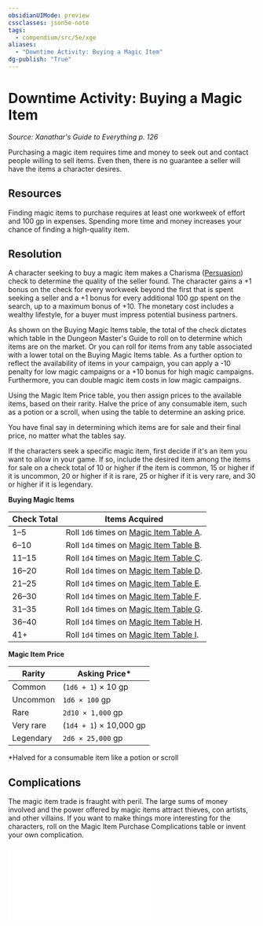 ```yaml
---
obsidianUIMode: preview
cssclasses: json5e-note
tags:
  - compendium/src/5e/xge
aliases:
  - "Downtime Activity: Buying a Magic Item"
dg-publish: "True"
---
```

# Downtime Activity: Buying a Magic Item
*Source: Xanathar's Guide to Everything p. 126* 

Purchasing a magic item requires time and money to seek out and contact people willing to sell items. Even then, there is no guarantee a seller will have the items a character desires.

## Resources

Finding magic items to purchase requires at least one workweek of effort and 100 gp in expenses. Spending more time and money increases your chance of finding a high-quality item.

## Resolution

A character seeking to buy a magic item makes a Charisma ([Persuasion](rules/skills.md#Persuasion)) check to determine the quality of the seller found. The character gains a +1 bonus on the check for every workweek beyond the first that is spent seeking a seller and a +1 bonus for every additional 100 gp spent on the search, up to a maximum bonus of +10. The monetary cost includes a wealthy lifestyle, for a buyer must impress potential business partners.

As shown on the Buying Magic Items table, the total of the check dictates which table in the Dungeon Master's Guide to roll on to determine which items are on the market. Or you can roll for items from any table associated with a lower total on the Buying Magic Items table. As a further option to reflect the availability of items in your campaign, you can apply a -10 penalty for low magic campaigns or a +10 bonus for high magic campaigns. Furthermore, you can double magic item costs in low magic campaigns.

Using the Magic Item Price table, you then assign prices to the available items, based on their rarity. Halve the price of any consumable item, such as a potion or a scroll, when using the table to determine an asking price.

You have final say in determining which items are for sale and their final price, no matter what the tables say.

If the characters seek a specific magic item, first decide if it's an item you want to allow in your game. If so, include the desired item among the items for sale on a check total of 10 or higher if the item is common, 15 or higher if it is uncommon, 20 or higher if it is rare, 25 or higher if it is very rare, and 30 or higher if it is legendary.

**Buying Magic Items**

| Check Total | Items Acquired |
|-------------|----------------|
| 1–5 | Roll `1d6` times on [Magic Item Table A](compendium/tables/magic-item-table-a.md). |
| 6–10 | Roll `1d4` times on [Magic Item Table B](compendium/tables/magic-item-table-b.md). |
| 11–15 | Roll `1d4` times on [Magic Item Table C](compendium/tables/magic-item-table-c.md). |
| 16–20 | Roll `1d4` times on [Magic Item Table D](compendium/tables/magic-item-table-d.md). |
| 21–25 | Roll `1d4` times on [Magic Item Table E](compendium/tables/magic-item-table-e.md). |
| 26–30 | Roll `1d4` times on [Magic Item Table F](compendium/tables/magic-item-table-f.md). |
| 31–35 | Roll `1d4` times on [Magic Item Table G](compendium/tables/magic-item-table-g.md). |
| 36–40 | Roll `1d4` times on [Magic Item Table H](compendium/tables/magic-item-table-h.md). |
| 41+ | Roll `1d4` times on [Magic Item Table I](compendium/tables/magic-item-table-i.md). |{ #buying-magic-items}


**Magic Item Price**

| Rarity | Asking Price* |
|--------|---------------|
| Common | (`1d6 + 1`) × 10 gp |
| Uncommon | `1d6 × 100` gp |
| Rare | `2d10 × 1,000` gp |
| Very rare | (`1d4 + 1`) × 10,000 gp |
| Legendary | `2d6 × 25,000` gp |{ #magic-item-price}


*Halved for a consumable item like a potion or scroll

## Complications

The magic item trade is fraught with peril. The large sums of money involved and the power offered by magic items attract thieves, con artists, and other villains. If you want to make things more interesting for the characters, roll on the Magic Item Purchase Complications table or invent your own complication.

![Magic Item Purchase Complications](compendium/tables/magic-item-purchase-complications-xge.md)